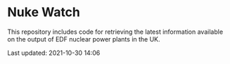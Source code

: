 # Nuke Watch

This repository includes code for retrieving the latest information available on the output of EDF nuclear power plants in the UK.

Last updated: 2021-10-30 14:06